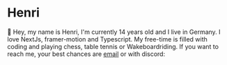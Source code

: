 # Henri
👋 Hey, my name is Henri, I'm currently 14 years old and I live in Germany. I love NextJs, framer-motion and Typescript. My free-time is filled with coding and playing chess, table tennis or Wakeboardriding. If you want to reach me, your best chances are [email](mailto:work@henri.gg) or with discord:
